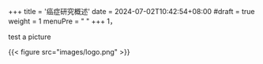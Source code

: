 +++
title = '癌症研究概述'
date = 2024-07-02T10:42:54+08:00
#draft = true
weight = 1
menuPre = "<i class='fa fa-align-left'></i> "
+++
1，

test a picture

{{< figure src="images/logo.png" >}}
